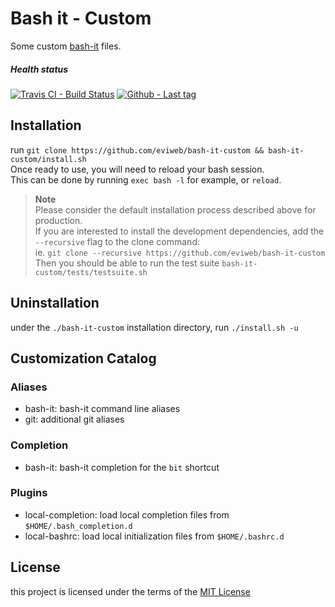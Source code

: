 Bash it - Custom
================
Some custom [bash-it](https://github.com/Bash-it/bash-it) files.

##### Health status
[![Travis CI - Build Status](https://travis-ci.org/eviweb/bash-it-custom.svg)](https://travis-ci.org/eviweb/bash-it-custom)
[![Github - Last tag](https://img.shields.io/github/tag/eviweb/bash-it-custom.svg)](https://github.com/eviweb/bash-it-custom/tags)

Installation
------------
run `git clone https://github.com/eviweb/bash-it-custom && bash-it-custom/install.sh`    
Once ready to use, you will need to reload your bash session.    
This can be done by running `exec bash -l` for example, or `reload`.   

> **Note**    
> Please consider the default installation process described above for production.   
> If you are interested to install the development dependencies, add the `--recursive` flag to the clone command:    
> ie. `git clone --recursive https://github.com/eviweb/bash-it-custom`    
> Then you should be able to run the test suite `bash-it-custom/tests/testsuite.sh`   

Uninstallation
--------------
under the `./bash-it-custom` installation directory, run `./install.sh -u`

Customization Catalog
---------------------
### Aliases
* bash-it: bash-it command line aliases
* git: additional git aliases

### Completion
* bash-it: bash-it completion for the `bit` shortcut

### Plugins
* local-completion: load local completion files from `$HOME/.bash_completion.d`
* local-bashrc: load local initialization files from `$HOME/.bashrc.d`

License
-------
this project is licensed under the terms of the [MIT License](/LICENSE)
